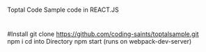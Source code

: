 #
Toptal Code Sample code in REACT.JS
#
#Install
  git clone https://github.com/coding-saints/toptalsample.git  
  npm i
  cd into Directory
  npm start (runs on webpack-dev-server)


